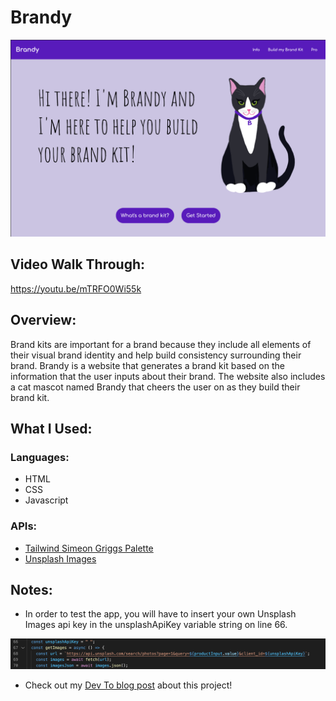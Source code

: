 # Brandy

![Brandy Screenshot](images/brandyScreenshot.png)

## Video Walk Through:

https://youtu.be/mTRFO0Wi55k

## Overview:

Brand kits are important for a brand because they include all elements of their visual brand identity and help build consistency surrounding their brand. Brandy is a website that generates a brand kit based on the information that the user inputs about their brand. The website also includes a cat mascot named Brandy that cheers the user on as they build their brand kit.

## What I Used:

### Languages:

- HTML
- CSS
- Javascript

### APIs:

- [Tailwind Simeon Griggs Palette](https://tailwind.simeongriggs.dev/brand/2522FC)
- [Unsplash Images](https://unsplash.com/developers)

## Notes:

- In order to test the app, you will have to insert your own Unsplash Images api key in the unsplashApiKey variable string on line 66.

![API Key Screenshot](images/unsplashApiKey.png)

- Check out my [Dev To blog post](https://dev.to/ciaracloud/cats-and-apis-3h8o) about this project!
